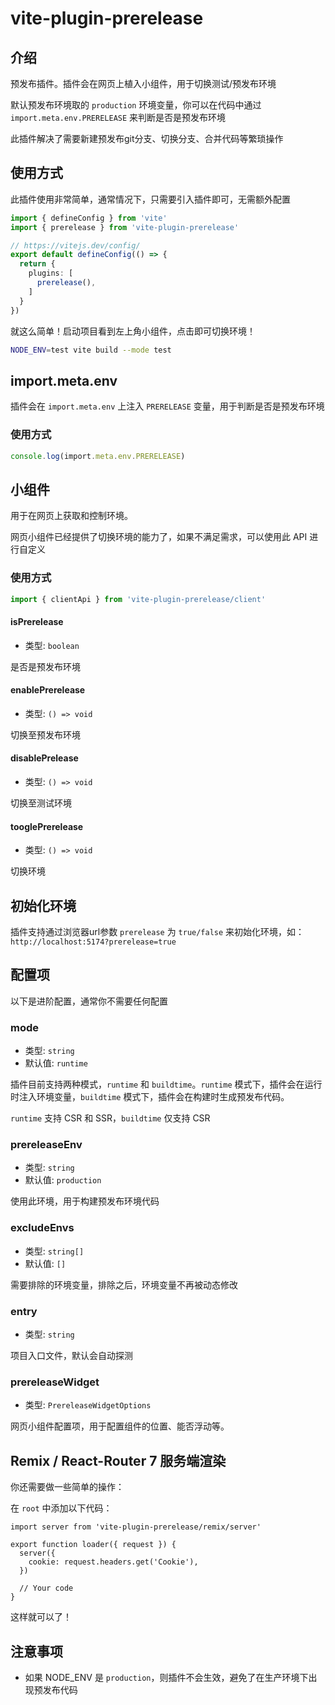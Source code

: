 # vite-plugin-prerelease

## 介绍

预发布插件。插件会在网页上植入小组件，用于切换测试/预发布环境

默认预发布环境取的 `production` 环境变量，你可以在代码中通过 `import.meta.env.PRERELEASE` 来判断是否是预发布环境

此插件解决了需要新建预发布git分支、切换分支、合并代码等繁琐操作

## 使用方式

此插件使用非常简单，通常情况下，只需要引入插件即可，无需额外配置

```ts
import { defineConfig } from 'vite'
import { prerelease } from 'vite-plugin-prerelease'

// https://vitejs.dev/config/
export default defineConfig(() => {
  return {
    plugins: [
      prerelease(),
    ]
  }
})
```

就这么简单！启动项目看到左上角小组件，点击即可切换环境！

```bash
NODE_ENV=test vite build --mode test
```

## import.meta.env

插件会在 `import.meta.env` 上注入 `PRERELEASE` 变量，用于判断是否是预发布环境

### 使用方式

```ts
console.log(import.meta.env.PRERELEASE)
```

## 小组件

用于在网页上获取和控制环境。

网页小组件已经提供了切换环境的能力了，如果不满足需求，可以使用此 API 进行自定义

### 使用方式

```ts
import { clientApi } from 'vite-plugin-prerelease/client'
```

#### isPrerelease

- 类型: `boolean`

是否是预发布环境

#### enablePrerelease

- 类型: `() => void`

切换至预发布环境

#### disablePrelease

- 类型: `() => void`

切换至测试环境

#### tooglePrerelease

- 类型: `() => void`

切换环境

## 初始化环境

插件支持通过浏览器url参数 `prerelease` 为 `true/false` 来初始化环境，如：`http://localhost:5174?prerelease=true`

## 配置项

以下是进阶配置，通常你不需要任何配置

### mode

- 类型: `string`
- 默认值: `runtime`

插件目前支持两种模式，`runtime` 和 `buildtime`。`runtime` 模式下，插件会在运行时注入环境变量，`buildtime` 模式下，插件会在构建时生成预发布代码。

`runtime` 支持 CSR 和 SSR，`buildtime` 仅支持 CSR


### prereleaseEnv

- 类型: `string`
- 默认值: `production`

使用此环境，用于构建预发布环境代码

### excludeEnvs

- 类型: `string[]`
- 默认值: `[]`

需要排除的环境变量，排除之后，环境变量不再被动态修改

### entry

- 类型: `string`

项目入口文件，默认会自动探测

### prereleaseWidget

- 类型: `PrereleaseWidgetOptions`

网页小组件配置项，用于配置组件的位置、能否浮动等。


## Remix / React-Router 7 服务端渲染

你还需要做一些简单的操作：

在 `root` 中添加以下代码：
```tsx
import server from 'vite-plugin-prerelease/remix/server'

export function loader({ request }) {
  server({
    cookie: request.headers.get('Cookie'),
  })
  
  // Your code
}
```

这样就可以了！

## 注意事项

- 如果 NODE_ENV 是 `production`，则插件不会生效，避免了在生产环境下出现预发布代码
